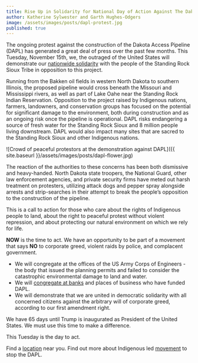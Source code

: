 ```yaml
---
title: Rise Up in Solidarity for National Day of Action Against The Dakota Access Pipeline
author: Katherine Sylwester and Garth Hughes-Odgers
image: /assets/images/posts/dapl-protest.jpg
published: true
---
```


The ongoing protest against the construction of the Dakota Access Pipeline (DAPL) has generated a great deal of press over the past few months. This Tuesday, November 15th, we, the outraged of the United States will demonstrate our [nationwide solidarity](https://actionnetwork.org/event_campaigns/nov-15-nodapl-day-of-action-at-army-corps-of-engineers) with the people of the Standing Rock Sioux Tribe in opposition to this project.

Running from the Bakken oil fields in western North Dakota to southern Illinois, the proposed pipeline would cross beneath the Missouri and Mississippi rivers, as well as part of Lake Oahe near the Standing Rock Indian Reservation. Opposition to the project raised by Indigenous nations, farmers, landowners, and conservation groups has focused on the potential for significant damage to the environment, both during construction and as an ongoing risk once the pipeline is operational. DAPL risks endangering a source of fresh water for the Standing Rock Sioux and 8 million people living downstream. DAPL would also impact many sites that are sacred to the Standing Rock Sioux and other Indigenous nations.

![Crowd of peaceful protestors at the demonstration against DAPL]({{ site.baseurl }}/assets/images/posts/dapl-flower.jpg)

The reaction of the authorities to these concerns has been both dismissive and heavy-handed. North Dakota state troopers, the National Guard, other law enforcement agencies, and private security firms have meted out harsh treatment on protesters, utilizing attack dogs and pepper spray alongside arrests and strip-searches in their attempt to break the people’s opposition to the construction of the pipeline.

This is a call to action for those who care about the rights of Indigenous people to land, about the right to peaceful protest without violent repression, and about protecting our natural environment on which we rely for life.

**NOW** is the time to act. We have an opportunity to be part of a movement that says **NO** to corporate greed, violent raids by police, and complacent government.

 - We will  congregate at the offices of the US Army Corps of Engineers - the body that issued the planning permits and failed to consider the catastrophic environmental damage to land and water.
 - We will [congregate at banks](https://www.google.com/maps/d/viewer?mid=1No5ksK9HNGmvwyLYPbJAYuuK9H0&ll=17.182552304096777,-84.51124379999999&z=2) and places of business who have funded DAPL.
 - We will demonstrate that we are united in democratic solidarity with all concerned citizens against the arbitrary will of corporate greed, according to our first amendment right.

We have 65 days until Trump is inaugurated as President of the United States. We must use this time to make a difference.

This Tuesday is the day to act.

Find a [location](https://actionnetwork.org/event_campaigns/nov-15-nodapl-day-of-action-at-army-corps-of-engineer) near you.
Find out more about Indigenous led [movement](https://nodaplsolidarity.org/) to stop the DAPL.
